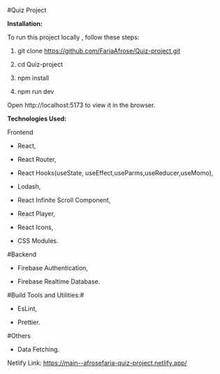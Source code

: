 #Quiz Project

**Installation:**

To run this project locally , follow these steps:

1. git clone https://github.com/FariaAfrose/Quiz-project.git

2. cd Quiz-project

3. npm install

4. npm run dev

Open http://localhost:5173 to view it in the browser.

**Technologies Used:**

Frontend

  * React,
  
  * React Router,
  
  * React Hooks(useState, useEffect,useParms,useReducer,useMomo),
  
   * Lodash,
   
   * React Infinite Scroll Component,
   
   * React Player,
   
   * React Icons,
   
   * CSS Modules.

#Backend

 * Firebase Authentication,
   
  * Firebase Realtime Database.

#Build Tools and Utilities:#

  * EsLint,
    
  * Prettier.

#Others

  * Data Fetching.

Netlify Link:  https://main--afrosefaria-quiz-project.netlify.app/
